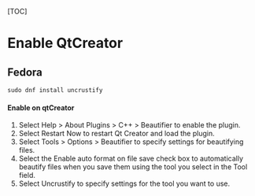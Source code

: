 [TOC]
# Enable QtCreator

## Fedora
    sudo dnf install uncrustify

#### Enable on qtCreator
1. Select Help > About Plugins > C++ > Beautifier to enable the plugin.
2. Select Restart Now to restart Qt Creator and load the plugin.
3. Select Tools > Options > Beautifier to specify settings for beautifying files.
4. Select the Enable auto format on file save check box to automatically beautify files when you save them using the tool you select in the Tool field.
5. Select Uncrustify to specify settings for the tool you want to use.

